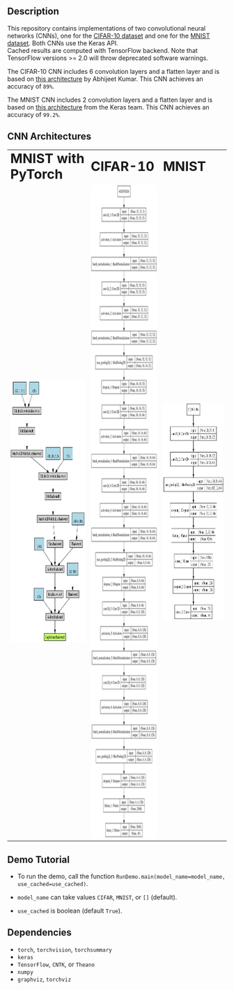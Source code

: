 Description
-----------

This repository contains implementations of two convolutional neural networks (CNNs), 
one for the [CIFAR-10 dataset](https://www.cs.toronto.edu/~kriz/cifar.html) 
and one for the [MNIST dataset](http://yann.lecun.com/exdb/mnist/).
Both CNNs use the Keras API.  
Cached results are computed with TensorFlow backend. 
Note that TensorFlow versions >= 2.0 will throw deprecated software warnings.

The CIFAR-10 CNN includes 6 convolution layers and a flatten layer 
and is based on [this architecture](https://appliedmachinelearning.blog/2018/03/24/achieving-90-accuracy-in-object-recognition-task-on-cifar-10-dataset-with-keras-convolutional-neural-networks/) by Abhijeet Kumar.
This CNN achieves an accuracy of `89%`.

The MNIST CNN includes 2 convolution layers and a flatten layer 
and is based on [this architecture](https://github.com/keras-team/keras/blob/master/examples/mnist_cnn.py) from the Keras team.
This CNN achieves an accuracy of `99.2%`.


CNN Architectures
-----------------

<p align="center">
<table border="0">
 <tr>
    <td><b style="font-size:30px">MNIST with PyTorch</b></td>
    <td><b style="font-size:30px">CIFAR-10</b></td>
    <td><b style="font-size:30px">MNIST</b></td>
 </tr>
 <tr>
    <td>
      <img src="cache/model_PyTorch_MNIST.png", height="600">
    </td>
    <td>
      <img src="cache/model_Keras_CIFAR.png" height="1500">
    </td>
    <td>
      <img src="cache/model_Keras_MNIST.png" height="500">
    </td>
 </tr>
</table>
</p>


Demo Tutorial
-------------

* To run the demo, call the function `RunDemo.main(model_name=model_name, use_cached=use_cached)`. 

* `model_name` can take values `CIFAR`, `MNIST`, or `[]` (default).

* `use_cached` is boolean (default `True`).


Dependencies
------------

* `torch`, `torchvision`, `torchsummary`
* `keras`
* `TensorFlow`, `CNTK`, or `Theano`
* `numpy`
* `graphviz`, `torchviz`
